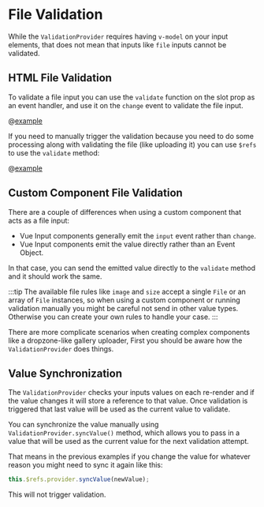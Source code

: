 # File Validation

While the `ValidationProvider` requires having `v-model` on your input elements, that does not mean that inputs like `file` inputs cannot be validated.

## HTML File Validation

To validate a file input you can use the `validate` function on the slot prop as an event handler, and use it on the `change` event to validate the file input.

@[example](file-validation)

If you need to manually trigger the validation because you need to do some processing along with validating the file (like uploading it) you can use `$refs` to use the `validate` method:

@[example](file-validation-manual)

## Custom Component File Validation

There are a couple of differences when using a custom component that acts as a file input:

- Vue Input components generally emit the `input` event rather than `change`.
- Vue Input components emit the value directly rather than an Event Object.

In that case, you can send the emitted value directly to the `validate` method and it should work the same.

:::tip
The available file rules like `image` and `size` accept a single `File` or an array of `File` instances, so when using a custom component or running validation manually you might be careful not send in other value types. Otherwise you can create your own rules to handle your case.
:::

There are more complicate scenarios when creating complex components like a dropzone-like gallery uploader, First you should be aware how the `ValidationProvider` does things.

## Value Synchronization

The `ValidationProvider` checks your inputs values on each re-render and if the value changes it will store a reference to that value. Once validation is triggered that last value will be used as the current value to validate.

You can synchronize the value manually using `ValidationProvider.syncValue()` method, which allows you to pass in a value that will be used as the current value for the next validation attempt.

That means in the previous examples if you change the value for whatever reason you might need to sync it again like this:

```js
this.$refs.provider.syncValue(newValue);
```

This will not trigger validation.
